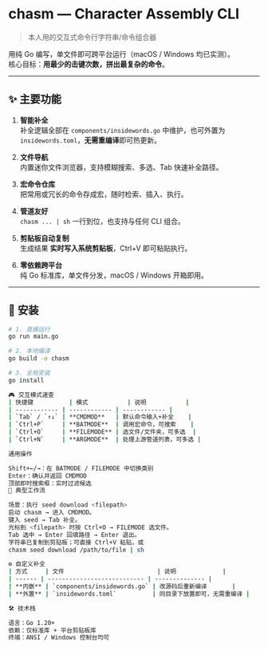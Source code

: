 # chasm — Character Assembly CLI  
> 本人用的交互式命令行字符串/命令组合器

用纯 Go 编写，单文件即可跨平台运行（macOS / Windows 均已实测）。  
核心目标：**用最少的击键次数，拼出最复杂的命令**。

---

## ✨ 主要功能

1. **智能补全**  
   补全逻辑全部在 `components/insidewords.go` 中维护，也可外置为 `insidewords.toml`，**无需重编译**即可热更新。

2. **文件导航**  
   内置迷你文件浏览器，支持模糊搜索、多选、Tab 快速补全路径。

3. **宏命令仓库**  
   把常用或冗长的命令存成宏，随时检索、插入、执行。

4. **管道友好**  
   `chasm ... | sh` 一行到位，也支持与任何 CLI 组合。

5. **剪贴板自动复制**  
   生成结果 **实时写入系统剪贴板**，Ctrl+V 即可粘贴执行。

6. **零依赖跨平台**  
   纯 Go 标准库，单文件分发，macOS / Windows 开箱即用。

---

## 🚀 安装

```bash
# 1. 直接运行
go run main.go

# 2. 本地编译
go build -o chasm

# 3. 全局安装
go install

🎮 交互模式速查
| 快捷键          | 模式           | 说明           |
| ------------ | ------------ | ------------ |
| `Tab` / `↑↓` | **CMDMOD**   | 默认命令输入+补全    |
| `Ctrl+P`     | **BATMODE**  | 调用宏命令，可搜索    |
| `Ctrl+O`     | **FILEMODE** | 选文件/文件夹，可多选  |
| `Ctrl+N`     | **ARGMODE**  | 处理上游管道列表，可多选 |

通用操作

Shift+←/→：在 BATMODE / FILEMODE 中切换类别
Enter：确认并返回 CMDMOD
顶部即时搜索框：实时过滤候选
📌 典型工作流

场景：执行 seed download <filepath>
启动 chasm → 进入 CMDMOD。
键入 seed → Tab 补全。
光标到 <filepath> 时按 Ctrl+O → FILEMODE 选文件。
Tab 选中 → Enter 回填路径 → Enter 退出。
字符串已复制到剪贴板；可直接 Ctrl+V 粘贴，或
chasm seed download /path/to/file | sh

⚙️ 自定义补全
| 方式     | 文件                          | 说明             |
| ------ | --------------------------- | -------------- |
| **内嵌** | `components/insidewords.go` | 改源码后重新编译       |
| **外置** | `insidewords.toml`          | 同目录下放置即可，无需重编译 |

🛠️ 技术栈

语言：Go 1.20+
依赖：仅标准库 + 平台剪贴板库
终端：ANSI / Windows 控制台均可